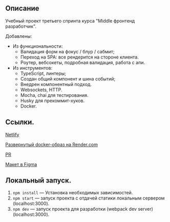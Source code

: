 ## Описание

Учебный проект третьего спринта курса "Middle фронтенд разработчик". 

Добавлены:

- Из функциональности:
  - Валидация форм на фокус / блур / сабмит;
  - Переход на SPA: все рендерится на стороне клиента.
  - Роутер, вебсокеты, подробная валидация, работа с апи.
- Из инструментов:
  - TypeScript, линтеры;
  - Создан общий компонент и шина событий;
  - Внедрен компонентный подход.
  - Websockets, HTTP.
  - Mocha, chai для тестирования.
  - Husky для прекоммит-хуков.
  - Docker.

## Ссылки.

[Netlify](https://lucky-truffle-2d27d8.netlify.app)

[Развернутый docker-образ на Render.com](https://app-chat-y0ph.onrender.com/)

[PR](https://github.com/Kosurij/middle.messenger.praktikum.yandex/pull/4)

[Макет в Figma](https://www.figma.com/file/jF5fFFzgGOxQeB4CmKWTiE/Chat_external_link?node-id=0%3A1)

## Локальный запуск.

1. `npm install` — Установка необходимых зависимостей.
2. `npm start` — запуск проекта с отдачей статики локальным сервером (localhost:3000).
3. `npm dev` — запуск проекта для разработки (webpack dev server) (localhost:3000).
